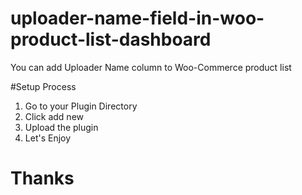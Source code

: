 # uploader-name-field-in-woo-product-list-dashboard
You can add Uploader Name column to Woo-Commerce product list

#Setup Process
1. Go to your Plugin Directory
2. Click add new
3. Upload the plugin
4. Let's Enjoy

# Thanks 
